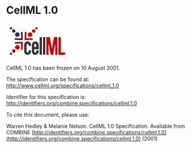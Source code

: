 # CellML 1.0
![CellML logo](./files/cellml-logo.png) 

CellML 1.0 has been frozen on 10 August 2001.

The specification can be found at: http://www.cellml.org/specifications/cellml_1.0

Identifier for this specification is: http://identifiers.org/combine.specifications/cellml.1.0

To cite this document, please use:

Warren Hedley & Melanie Nelson. CellML 1.0 Specification. Available from COMBINE [http://identifiers.org/combine.specifications/cellml.1.0](http://identifiers.org/combine.specifications/cellml.1.0) (2001)